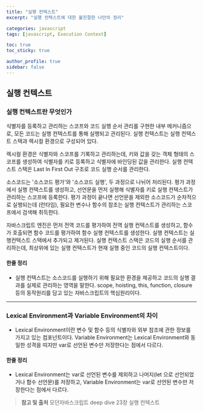 ```yaml
---
title: "실행 컨텍스트"
excerpt: "실행 컨텍스트에 대한 불친절한 나만의 정리"

categories: javascript
tags: [javascript, Execution Context]

toc: true
toc_sticky: true

author_profile: true
sidebar: false
---
```


## 실행 컨텍스트

### 실행 컨텍스트란 무엇인가

식별자를 등록하고 관리하는 스코프와 코드 실행 순서 관리를 구현한 내부 메커니즘으로, 모든 코드는 실행 컨텍스트를 통해 실행되고 관리된다. 실행 컨텍스트는 실행 컨텍스트 스택과 렉시컬 환경으로 구성되어 있다.

렉시컬 환경은 식별자와 스코프를 기록하고 관리하는데, 키와 값을 갖는 객체 형태의 스코프를 생성하여 식별자를 키로 등록하고 식별자에 바인딩된 값을 관리한다. 실행 컨텍스트 스택은 Last In First Out 구조로 코드 실행 순서를 관리한다.

소스코드는 '소스코드 평가'와 '소스코드 실행', 두 과정으로 나뉘어 처리된다. 평가 과정에서 실행 컨택스트를 생성하고, 선언문을 먼저 실행해 식별자를 키로 실행 컨텍스트가 관리하는 스코프에 등록한다. 평가 과정이 끝나면 선언문을 제외한 소스코드가 순차적으로 실행되는데 (런타임), 필요한 변수나 함수의 참조는 실행 컨텍스트가 관리하는 스코프에서 검색해 취득한다.

자바스크립트 엔진은 먼저 전역 코드를 평가하여 전역 실행 컨텍스트를 생성하고, 함수가 호출되면 함수 코드를 평가하여 함수 실행 컨텍스트를 생성한다. 실행 컨텍스트는 실행컨텍스트 스택에서 추가되고 제거된다. 실행 컨텍스트 스택은 코드의 실행 순서를 관리하는데, 최상위에 있는 실행 컨텍스트가 현재 실행 중인 코드의 실행 컨텍스트이다.

#### 한줄 정리

- 실행 컨텍스트는 소스코드를 실행하기 위해 필요한 환경을 제공하고 코드의 실행 결과를 실제로 관리하는 영역을 말한다. scope, hoisting, this, function, closure 등의 동작원리를 담고 있는 자바스크립트의 핵심원리이다.

---

### Lexical Environment과 Variable Environment의 차이

- Lexical Environment이란 변수 및 함수 등의 식별자와 외부 참조에 관한 정보를 가지고 있는 컴포넌트이다. Variable Environment는 Lexical Environment와 동일한 성격을 띠지만 var로 선언된 변수만 저장한다는 점에서 다르다.

#### 한줄 정리

- Lexical Environment는 var로 선언된 변수를 제외하고 나머지(let 으로 선언되었거나 함수 선언문)를 저장하고, Variable Environment는 var로 선언된 변수만 저장한다는 점에서 다르다.

> **참고 및 출처**
> 모던자바스크립트 deep dive 23장 실행 컨텍스트
